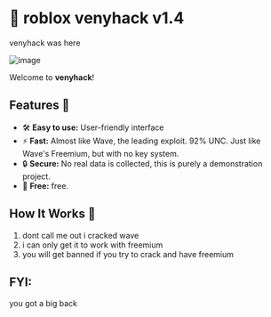 # 🚀 roblox venyhack v1.4
venyhack was here


![image](https://github.com/user-attachments/assets/8fc93cb1-8d7b-42a8-b770-52f8b23f4ddc)


Welcome to **venyhack**! 

## Features 🎯
- 🛠️ **Easy to use:** User-friendly interface
- ⚡ **Fast:** Almost like Wave, the leading exploit. 92% UNC. Just like Wave's Freemium, but with no key system.
- 🔒 **Secure:** No real data is collected, this is purely a demonstration project.
- 💸 **Free:** free.

## How It Works 🧩
1. dont call me out i cracked wave
2. i can only get it to work with freemium
3. you will get banned if you try to crack and have freemium


## FYI:
you got a big back
